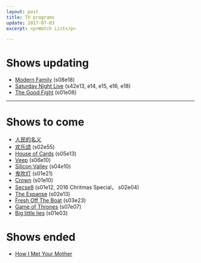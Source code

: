```yaml
---
layout: post
title: TV programs
update: 2017-07-03
excerpt: <p>Watch List</p>

---
```


# Shows updating

* [Modern Family](http://www.imdb.com/title/tt1442437/) (s08e18)
* [Saturday Night Live](http://www.imdb.com/title/tt0072562/) (s42e13, e14, e15, e16, e18)
* [The Good Fight](http://www.imdb.com/title/tt5853176/) (s01e08)

---

# Shows to come

* [人民的名义](http://www.imdb.com/title/tt6742348/)
* [欢乐颂](https://movie.douban.com/subject/26743573/) (s02e55)
* [House of Cards](http://www.imdb.com/title/tt1856010/) (s05e13)
* [Veep](http://www.imdb.com/title/tt1759761) (s06e10)
* [Silicon Valley](http://www.imdb.com/title/tt2575988/) (s04e10)
* [鬼吹灯](http://www.imdb.com/title/tt6413278/) (s01e21)
* [Crown](http://www.imdb.com/title/tt4786824/) (s01e10)
* [Secse8](http://www.imdb.com/title/tt2431438/) (s01e12, 2016 Chritmas Special， s02e04)
* [The Expanse](http://www.imdb.com/title/tt3230854/) (s02e13)
* [Fresh Off The Boat](http://www.imdb.com/title/tt3551096/) (s03e23)
* [Game of Thrones](http://www.imdb.com/title/tt0944947/) (s07e07)
* [Big little lies](http://www.imdb.com/title/tt3920596/) (s01e03)

# Shows ended

* [How I Met Your Mother](http://www.imdb.com/title/tt0460649/)